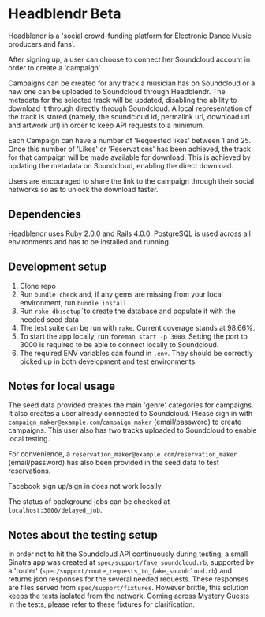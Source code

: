 Headblendr Beta
============================

Headblendr is a 'social crowd-funding platform for Electronic Dance Music 
producers and fans'.

After signing up, a user can choose to connect her Soundcloud account in order 
to create a 'campaign'

Campaigns can be created for any track a musician has on Soundcloud or a new 
one can be uploaded to Soundcloud through Headblendr.
The metadata for the selected track will be updated, disabling the ability to 
download it through directly through Soundcloud. A local representation of the 
track is stored (namely, the soundcloud id, permalink url, download url and
artwork url) in order to keep API requests to a minimum.

Each Campaign can have a number of 'Requested likes' between 1 and 25. Once this
number of 'Likes' or 'Reservations' has been achieved, the track for that
campaign will be made available for download. This is achieved by updating the
metadata on Soundcloud, enabling the direct download.

Users are encouraged to share the link to the campaign through their social
networks so as to unlock the download faster.

## Dependencies ##

Headblendr uses Ruby 2.0.0 and Rails 4.0.0. PostgreSQL is used across all
environments and has to be installed and running.

## Development setup ##

1. Clone repo
2. Run `bundle check` and, if any gems are missing from your local environment,
   run `bundle install`
3. Run `rake db:setup´`to create the database and populate it with the needed
   seed data
4. The test suite can be run with `rake`. Current coverage stands at 98.66%.
5. To start the app locally, run `foreman start -p 3000`. Setting the port to
   3000 is required to be able to connect locally to Soundcloud.
6. The required ENV variables can found in `.env`. They should be correctly
   picked up in both development and test environments.

## Notes for local usage ##

The seed data provided creates the main 'genre' categories for campaigns. It
also creates a user already connected to Soundcloud. 
Please sign in with `campaign_maker@example.com`/`campaign_maker` (email/password)
to create campaigns. This user also has two tracks uploaded to Soundcloud to enable local
testing.

For convenience, a `reservation_maker@example.com`/`reservation_maker`
(email/password) has also been provided in the seed data to test reservations.

Facebook sign up/sign in does not work locally.

The status of background jobs can be checked at `localhost:3000/delayed_job`.

## Notes about the testing setup ##

In order not to hit the Soundcloud API continuously during testing, a small
Sinatra app was created at `spec/support/fake_soundcloud.rb`, supported by a
'router' (`spec/support/route_requests_to_fake_soundcloud.rb`)  and returns json
responses for the several needed requests. These responses are files served from
`spec/support/fixtures`. However brittle, this solution keeps the tests isolated 
from the network. Coming across Mystery Guests in the tests, please refer to
these fixtures for clarification.
